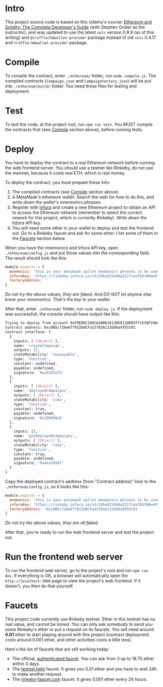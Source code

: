 # Intro
This project source code is based on this Udemy's course: [Ethereum and Solidity: The Complete Developer's Guide](https://www.udemy.com/course/ethereum-and-solidity-the-complete-developers-guide) (with Stephen Grider as the instructor), and was updated to use the latest `solc` version 0.8.9 (as of this writing) and `@truffle/hdwallet-provider` package instead of old `solc` 0.4.17 and `truffle-hdwallet-provider` package.

# Compile
To compile the contract, enter `./ethereum/` folder, run `node compile.js`. The compiled contracts (`Campaign.json` and `CampaignFactory.json`) will be put into `./ethereum/build/` folder. You need those files for testing and deployment.

# Test
To test the code, at the project root, run `npm run test`. You MUST compile the contracts first (see [Compile](#compile) section above), before running tests.

# Deploy
You have to deploy the contract to a real Ethereum network before running the web frontend server. You should use a testnet like Rinkeby, do not use the mainnet, because it costs real ETH, which is real money.

To deploy the contract, you must prepare these info:

1. The compiled contracts (see [Compile](#compile) section above).
2. A MetaMask's ethereum wallet. Search the web for how to do this, and *write down the wallet's mnemonics phrases*.
3. Register with [Infura](https://infura.io) and create a new Ethereum project to obtain an API to access the Ethereum network (remember to select the correct nework for this project, which is currently Rinkeby). *Write down the Infura API key*.
4. You will need some ether in your wallet to deploy and test the frontend out. Go to a Rinkeby faucet and ask for some ether. I list some of them in the [Faucets](#faucets) section below.

When you have the mnemonics and Infura API key, open `./ethereum/config.js` and put those values into the coressponding field. The result should look like this:
```js
module.exports = {
  mnemonics: 'this is your metamask wallet mnemonics phrases to be used in project',  
  infuraKey: 'https://rinkeby.infura.io/v3/24ba923446a2217ceafb5390ee9f0721',
  factoryAddress: ''
}
```
*Do not try the above values, they are faked. And DO NOT let anyone else know your mnemonics. That's the key to your wallet.*

After that, enter `./ethereum/` folder, run `node deploy.js`. If the deployment was successfull, the console should have output like this:
```sh
Trying to deploy from account 0xF9E8DC189Cba0Bb26130E811D0037fcE39F19A48
Contract address: 0xc8B5c72Ae077922b8CFa157826111bD9a4fD1C01
Contract interface: [
  {
    inputs: [ [Object] ],
    name: 'createCampaign',
    outputs: [],
    stateMutability: 'nonpayable',
    type: 'function',
    constant: undefined,
    payable: undefined,
    signature: '0xa3303a75'
  },
  {
    inputs: [ [Object] ],
    name: 'deployedCampaigns',
    outputs: [ [Object] ],
    stateMutability: 'view',
    type: 'function',
    constant: true,
    payable: undefined,
    signature: '0x339d50a5'
  },
  {
    inputs: [],
    name: 'getDeployedCampaigns',
    outputs: [ [Object] ],
    stateMutability: 'view',
    type: 'function',
    constant: true,
    payable: undefined,
    signature: '0x4acb9d4f'
  }
]
```
Copy the deployed contract's address (from "Contract address" line) to the `./ethereum/config.js`, so it looks like this:
```js
module.exports = {
  mnemonics: 'this is your metamask wallet mnemonics phrases to be used in project',  
  infuraKey: 'https://rinkeby.infura.io/v3/24ba923446a2217ceafb5390ee9f0721',
  factoryAddress: '0xc8B5c72Ae077922b8CFa157826111bD9a4fD1C01'
}
```
*Do not try the above values, they are all faked*

After that, you're ready to run the web frontend server and test the project out.

# Run the frontend web server
To run the frontend web server, go to the project's root and run `npm run dev`. If everything is OK, a browser will automatically open the `http://localhost:3000` page to view the project's web frontend. If it doesn't, you then do that yourself.

# Faucets
This project code currently use Rinkeby testnet. Ether in this testnet has no real value, and cannot be mined. You can only ask somebody to send you some Rinkeby's ether or put a request on its faucets. You will need around **0.01** ether to start playing around with this project (contract deployment costs around 0.001 ether, and other activities costs a little less).

Here's the list of faucets that are still working today:
- The official, [authenticated faucet](https://faucet.rinkeby.io/). You can ask from 3 up to 18.75 ether within 3 days.
- The [testnet.help](https://testnet.help/en/ethfaucet/rinkeby) faucet. It gives you 0.01 ether and you have to wait 24h to make another request.
- The [rinkeby-faucet.com](https://rinkeby-faucet.com/send) faucet. It gives 0.001 ether every 24 hours.
